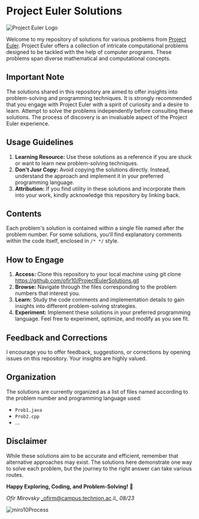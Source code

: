 # Project Euler Solutions

![Project Euler Logo](https://projecteuler.net/themes/logo_default.png)

Welcome to my repository of solutions for various problems from [Project Euler](https://projecteuler.net/). Project Euler offers a collection of intricate computational problems designed to be tackled with the help of computer programs. These problems span diverse mathematical and computational concepts.

## Important Note

The solutions shared in this repository are aimed to offer insights into problem-solving and programming techniques. It is strongly recommended that you engage with Project Euler with a spirit of curiosity and a desire to learn. Attempt to solve the problems independently before consulting these solutions. The process of discovery is an invaluable aspect of the Project Euler experience.

## Usage Guidelines

1. **Learning Resource:** Use these solutions as a reference if you are stuck or want to learn new problem-solving techniques.
2. **Don't Jusr Copy:** Avoid copying the solutions directly. Instead, understand the approach and implement it in your preferred programming language.
3. **Attribution:** If you find utility in these solutions and incorporate them into your work, kindly acknowledge this repository by linking back.

## Contents

Each problem's solution is contained within a single file named after the problem number. For some solutions, you'll find explanatory comments within the code itself, enclosed in `/* */` style.

## How to Engage

1. **Access:** Clone this repository to your local machine using git clone https://github.com/ofir10/ProjectEulerSolutions.git
2. **Browse:** Navigate through the files corresponding to the problem numbers that interest you.
3. **Learn:** Study the code comments and implementation details to gain insights into different problem-solving strategies.
4. **Experiment:** Implement these solutions in your preferred programming language. Feel free to experiment, optimize, and modify as you see fit.

## Feedback and Corrections

I encourage you to offer feedback, suggestions, or corrections by opening issues on this repository. Your insights are highly valued.

## Organization

The solutions are currently organized as a list of files named according to the problem number and programming language used:

- `Prob1.java`
- `Prob2.cpp`
- ...

## Disclaimer

While these solutions aim to be accurate and efficient, remember that alternative approaches may exist. The solutions here demonstrate one way to solve each problem, but the journey to the right answer can take various routes.

**Happy Exploring, Coding, and Problem-Solving!** 🚀

_Ofir Mirovsky_
_ofirm@campus.technion.ac.il_
_08/23_

![miro10Process](https://projecteuler.net/profile/miro10.png)

